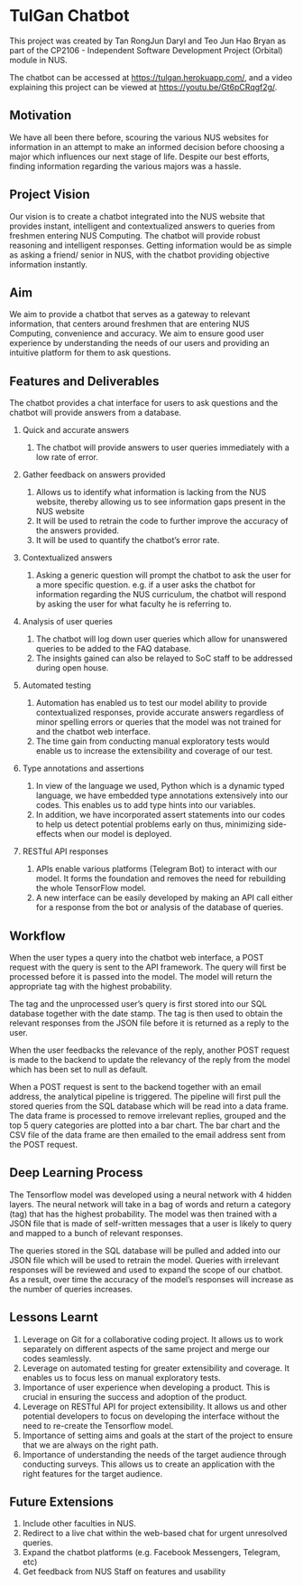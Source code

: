 # TulGan Chatbot
This project was created by Tan RongJun Daryl and Teo Jun Hao Bryan as part of the CP2106 - Independent Software Development Project (Orbital) module in NUS. 

The chatbot can be accessed at https://tulgan.herokuapp.com/, and a video explaining this project can be viewed at https://youtu.be/Gt6pCRqgf2g/. 

## Motivation
We have all been there before, scouring the various NUS websites for information in an attempt to make an informed decision before choosing a major which influences our next stage of life. Despite our best efforts, finding information regarding the various majors was a hassle. 

## Project Vision
Our vision is to create a chatbot integrated into the NUS website that provides instant, intelligent and contextualized answers to queries from freshmen entering NUS Computing. The chatbot will provide robust reasoning and intelligent responses. Getting information would be as simple as asking a friend/ senior in NUS, with the chatbot providing objective information instantly.  

## Aim
We aim to provide a chatbot that serves as a gateway to relevant information, that centers around freshmen that are entering NUS Computing, convenience and accuracy. We aim to ensure good user experience by understanding the needs of our users and providing an intuitive platform for them to ask questions. 

## Features and Deliverables
The chatbot provides a chat interface for users to ask questions and the chatbot will provide answers from a database. 

1. Quick and accurate answers
    1. The chatbot will provide answers to user queries immediately with a low rate of error. 
    
2. Gather feedback on answers provided
    1. Allows us to identify what information is lacking from the NUS website, thereby allowing us to see information gaps present in the NUS website
    2. It will be used to retrain the code to further improve the accuracy of the answers provided. 
    3. It will be used to quantify the chatbot’s error rate.   
    
3. Contextualized answers
    1. Asking a generic question will prompt the chatbot to ask the user for a more specific question. e.g. if a user asks the chatbot for information regarding the NUS curriculum, the chatbot will respond by asking the user for what faculty he is referring to.  
    
4. Analysis of user queries
    1. The chatbot will log down user queries which allow for unanswered queries to be added to the FAQ database. 
    2. The insights gained can also be relayed to SoC staff to be addressed during open house. 
    
5. Automated testing 
    1. Automation has enabled us to test our model ability to provide contextualized responses, provide accurate answers regardless of minor spelling errors or queries that the model was not trained for and the chatbot web interface.
    2. The time gain from conducting manual exploratory tests would enable us to increase the extensibility and coverage of our test.
    
6. Type annotations and assertions 
    1. In view of the language we used, Python which is a dynamic typed language, we have embedded type annotations extensively into our codes. This enables us to add type hints into our variables.
    2. In addition, we have incorporated assert statements into our codes to help us detect potential problems early on thus, minimizing side-effects when our model is deployed.
    
7. RESTful API responses
    1. APIs enable various platforms (Telegram Bot) to interact with our model. It forms the foundation and removes the need for rebuilding the whole TensorFlow model.
    2. A new interface can be easily developed by making an API call either for a response from the bot or analysis of the database of queries. 
    
## Workflow
When the user types a query into the chatbot web interface, a POST request with the query is sent to the API framework. The query will first be processed before it is passed into the model. The model will return the appropriate tag with the highest probability. 

The tag and the unprocessed user’s query is first stored into our SQL database together with the date stamp. The tag is then used to obtain the relevant responses from the JSON file before it is returned as a reply to the user.

When the user feedbacks the relevance of the reply, another POST request is made to the backend to update the relevancy of the reply from the model which has been set to null as default.

When a POST request is sent to the backend together with an email address, the analytical pipeline is triggered. The pipeline will first pull the stored queries from the SQL database which will be read into a data frame. The data frame is processed to remove irrelevant replies, grouped and the top 5 query categories are plotted into a bar chart. The bar chart and the CSV file of the data frame are then emailed to the email address sent from the POST request.

## Deep Learning Process 
The Tensorflow model was developed using a neural network with 4 hidden layers. The neural network will take in a bag of words and return a category (tag) that has the highest probability. The model was then trained with a JSON file that is made of self-written messages that a user is likely to query and mapped to a bunch of relevant responses.

The queries stored in the SQL database will be pulled and added into our JSON file which will be used to retrain the model. Queries with irrelevant responses will be reviewed and used to expand the scope of our chatbot. As a result, over time the accuracy of the model’s responses will increase as the number of queries increases. 

## Lessons Learnt
1. Leverage on Git for a collaborative coding project. It allows us to work separately on different aspects of the same project and merge our codes seamlessly.
2. Leverage on automated testing for greater extensibility and coverage. It enables us to focus less on manual exploratory tests. 
3. Importance of user experience when developing a product. This is crucial in ensuring the success and adoption of the product.
4. Leverage on RESTful API for project extensibility. It allows us and other potential developers to focus on developing the interface without the need to re-create the Tensorflow model.
5. Importance of setting aims and goals at the start of the project to ensure that we are always on the right path.
6. Importance of understanding the needs of the target audience through conducting surveys. This allows us to create an application with the right features for the target audience.

## Future Extensions
1. Include other faculties in NUS.
2. Redirect to a live chat within the web-based chat for urgent unresolved queries.
3. Expand the chatbot platforms (e.g. Facebook Messengers, Telegram, etc)
4. Get feedback from NUS Staff on features and usability


